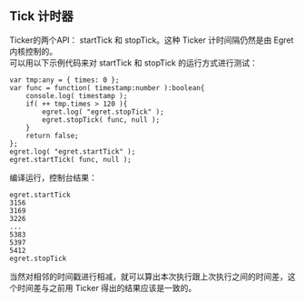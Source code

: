 ## Tick 计时器Ticker的两个API： startTick 和 stopTick。这种 Ticker 计时间隔仍然是由 Egret 内核控制的。   可以用以下示例代码来对 startTick 和 stopTick 的运行方式进行测试：```var tmp:any = { times: 0 };var func = function( timestamp:number ):boolean{    console.log( timestamp );    if( ++ tmp.times > 120 ){        egret.log( "egret.stopTick" );        egret.stopTick( func, null );    }    return false;};egret.log( "egret.startTick" );egret.startTick( func, null );```编译运行，控制台结果：```egret.startTick315631693226...538353975412egret.stopTick```当然对相邻的时间戳进行相减，就可以算出本次执行跟上次执行之间的时间差，这个时间差与之前用 Ticker 得出的结果应该是一致的。   